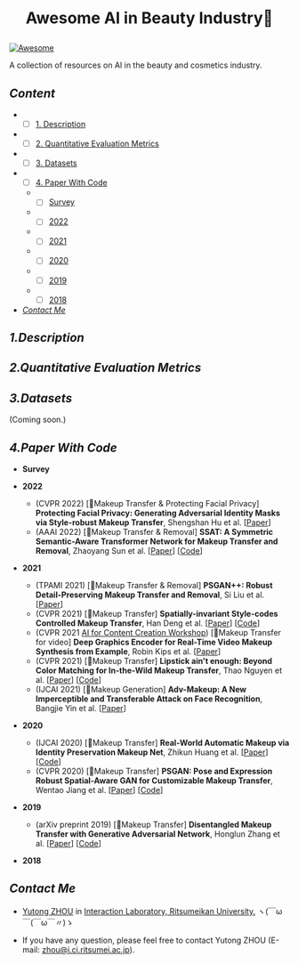# <p align=center>Awesome AI in Beauty Industry💄</p>

[![Awesome](https://cdn.rawgit.com/sindresorhus/awesome/d7305f38d29fed78fa85652e3a63e154dd8e8829/media/badge.svg)](https://github.com/sindresorhus/awesome)

A collection of resources on AI in the beauty and cosmetics industry.

## <span id="head-content"> *Content* </span>
* - [ ] [1. Description](#head1)

* - [ ] [2. Quantitative Evaluation Metrics](#head2)
  
* - [ ] [3. Datasets](#head3)  

* - [ ] [4. Paper With Code](#head4)
  * - [ ] [Survey](#head-Survey)
  * - [ ] [2022](#head-2022)
  * - [ ] [2021](#head-2021)
  * - [ ] [2020](#head-2020)
  * - [ ] [2019](#head-2019)
  * - [ ] [2018](#head-2018)

* [*Contact Me*](#head5)

## <span id="head1"> *1.Description* </span>
 
## <span id="head2"> *2.Quantitative Evaluation Metrics* </span>
 
## <span id="head3"> *3.Datasets* </span>
(Coming soon.)

## <span id="head4"> *4.Paper With Code* </span>

* <span id="head-Survey"> **Survey**  </span>

* <span id="head-2022"> **2022**  </span>
    *  (CVPR 2022) [💬Makeup Transfer & Protecting Facial Privacy] **Protecting Facial Privacy: Generating Adversarial Identity Masks via Style-robust Makeup Transfer**, Shengshan Hu et al. [[Paper](https://arxiv.org/abs/2203.03121)]
    *  (AAAI 2022) [💬Makeup Transfer & Removal] **SSAT: A Symmetric Semantic-Aware Transformer Network for Makeup Transfer and Removal**, Zhaoyang Sun et al. [[Paper](https://arxiv.org/abs/2112.03631)]  [[Code](https://github.com/Snowfallingplum/SSAT)] 


* <span id="head-2021"> **2021**  </span>
    *  (TPAMI 2021) [💬Makeup Transfer & Removal] **PSGAN++: Robust Detail-Preserving Makeup Transfer and Removal**, Si Liu et al. [[Paper](https://ieeexplore.ieee.org/abstract/document/9440729)]
    *  (CVPR 2021) [💬Makeup Transfer] **Spatially-invariant Style-codes Controlled Makeup Transfer**, Han Deng et al. [[Paper](https://openaccess.thecvf.com/content/CVPR2021/papers/Deng_Spatially-Invariant_Style-Codes_Controlled_Makeup_Transfer_CVPR_2021_paper.pdf)]  [[Code](https://github.com/makeuptransfer/SCGAN)] 
    * (CVPR 2021 [AI for Content Creation Workshop](http://visual.cs.brown.edu/workshops/aicc2021/)) [💬Makeup Transfer for video] **Deep Graphics Encoder for Real-Time Video Makeup Synthesis from Example**, Robin Kips et al. [[Paper](https://openaccess.thecvf.com/content/CVPR2021W/CVFAD/papers/Kips_Deep_Graphics_Encoder_for_Real-Time_Video_Makeup_Synthesis_From_Example_CVPRW_2021_paper.pdf)] 
    * (CVPR 2021) [💬Makeup Transfer] **Lipstick ain't enough: Beyond Color Matching for In-the-Wild Makeup Transfer**, Thao Nguyen et al. [[Paper](https://arxiv.org/pdf/2104.01867.pdf)]  [[Code](https://github.com/VinAIResearch/CPM)] 
    * (IJCAI 2021) [💬Makeup Generation] **Adv-Makeup: A New Imperceptible and Transferable Attack on Face Recognition**, Bangjie Yin et al. [[Paper](https://arxiv.org/pdf/2105.03162.pdf)]

* <span id="head-2020"> **2020**  </span>
    *  (IJCAI 2020) [💬Makeup Transfer] **Real-World Automatic Makeup via Identity Preservation Makeup Net**, Zhikun Huang et al. [[Paper](https://www.ijcai.org/proceedings/2020/91)]  [[Code](https://github.com/huangzhikun1995/IPM-Net)] 
    *  (CVPR 2020) [💬Makeup Transfer] **PSGAN: Pose and Expression Robust Spatial-Aware GAN for Customizable Makeup Transfer**, Wentao Jiang et al. [[Paper](https://openaccess.thecvf.com/content_CVPR_2020/papers/Jiang_PSGAN_Pose_and_Expression_Robust_Spatial-Aware_GAN_for_Customizable_Makeup_CVPR_2020_paper.pdf)]  [[Code](https://github.com/wtjiang98/PSGAN)] 


* <span id="head-2019"> **2019**  </span>
    * (arXiv preprint 2019) [💬Makeup Transfer] **Disentangled Makeup Transfer with Generative Adversarial Network**, Honglun Zhang et al. [[Paper](https://arxiv.org/pdf/1907.01144.pdf)] [[Code](https://github.com/Honlan/DMT)] 
* <span id="head-2018"> **2018**  </span>

## <span id="head5"> *Contact Me* </span>

* [Yutong ZHOU](https://github.com/Yutong-Zhou-cv) in [Interaction Laboratory, Ritsumeikan University.](https://github.com/Rits-Interaction-Laboratory) ヽ(￣ω￣(￣ω￣〃)ゝ

* If you have any question, please feel free to contact Yutong ZHOU (E-mail: <zhou@i.ci.ritsumei.ac.jp>).
